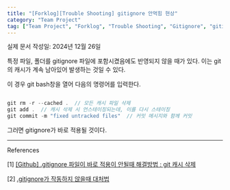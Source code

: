 ```yaml
---
title: "[Forklog][Trouble Shooting] gitignore 안먹힘 현상"
category: "Team Project"
tag: ["Team Project", "Forklog", "Trouble Shooting", "Gitignore", "gitignore"]
---
```


실제 문서 작성일: 2024년 12월 26일

특정 파일, 폴더를 gitignore 파일에 포함시켰음에도 반영되지 않을 때가 있다. 이는 git의 캐시가 계속 남아있어 발생하는 것일 수 있다. 

이 경우 git bash창을 열어 다음의 명령어를 입력한다.

```java

git rm -r --cached .  // 모든 캐시 파일 삭제
git add .  // 캐시 삭제 시 언스테이징되는데, 이를 다시 스테이징
git commit -m "fixed untracked files"  // 커밋 메시지와 함께 커밋
```

그러면 gitignore가 바로 적용될 것이다. 

---

References

[1] [[Github] .gitignore 파일이 바로 적용이 안될때 해결방법 : git 캐시 삭제](https://adjh54.tistory.com/376)

[2] [.gitignore가 작동하지 않을때 대처법](https://jojoldu.tistory.com/307)